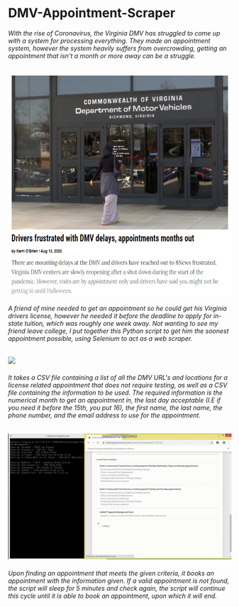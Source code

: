 # DMV-Appointment-Scraper
<h6>With the rise of Coronavirus, the Virginia DMV has struggled to come up with a system for processing everything. They made an appointment system, however the system heavily suffers from overcrowding, getting an appointment that isn't a month or more away can be a struggle.</h6>
<img src="https://github.com/gilbertlb/DMV-Appointment-Scraper/blob/master/readme%20resources/DMV.png" align="middle" height="500" width="600" >
<h6>A friend of mine needed to get an appointment so he could get his Virginia drivers license, however he needed it before the deadline to apply for in-state tuition, which was roughly one week away. Not wanting to see my friend leave college, I put together this Python script to get him the soonest appointment possible, using Selenium to act as a web scraper.</h6>
<img src="https://github.com/gilbertlb/DMV-Appointment-Scraper/blob/master/readme%20resources/output.gif">
<h6>It takes a CSV file containing a list of all the DMV URL's and locations for a license related appointment that does not require testing, as well as a CSV file containing the information to be used. The required information is the numerical month to get an appointment in, the last day acceptable (I.E if you need it before the 15th, you put 16), the first name, the last name, the phone number, and the email address to use for the appointment.</h6>
<img src="https://github.com/gilbertlb/DMV-Appointment-Scraper/blob/master/readme%20resources/appointment.gif">
<h6>Upon finding an appointment that meets the given criteria, it books an appointment with the information given. If a valid appointment is not found, the script will sleep for 5 minutes and check again, the script will continue this cycle until it is able to book an appointment, upon which it will end.</h6>

